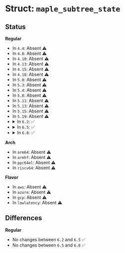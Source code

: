 # Struct: <code>maple_subtree_state</code>

## Status
<b>Regular</b>
<ul>
<li>
In <code>4.4</code>: Absent ⚠️
</li>
<li>
In <code>4.8</code>: Absent ⚠️
</li>
<li>
In <code>4.10</code>: Absent ⚠️
</li>
<li>
In <code>4.13</code>: Absent ⚠️
</li>
<li>
In <code>4.15</code>: Absent ⚠️
</li>
<li>
In <code>4.18</code>: Absent ⚠️
</li>
<li>
In <code>5.0</code>: Absent ⚠️
</li>
<li>
In <code>5.3</code>: Absent ⚠️
</li>
<li>
In <code>5.4</code>: Absent ⚠️
</li>
<li>
In <code>5.8</code>: Absent ⚠️
</li>
<li>
In <code>5.11</code>: Absent ⚠️
</li>
<li>
In <code>5.13</code>: Absent ⚠️
</li>
<li>
In <code>5.15</code>: Absent ⚠️
</li>
<li>
In <code>5.19</code>: Absent ⚠️
</li>
<li>
<details>
<summary>In <code>6.2</code>: ✅</summary>

```c
struct maple_subtree_state {
    struct ma_state *orig_l;
    struct ma_state *orig_r;
    struct ma_state *l;
    struct ma_state *m;
    struct ma_state *r;
    struct ma_topiary *free;
    struct ma_topiary *destroy;
    struct maple_big_node *bn;
};
```
</details>
</li>
<li>
<details>
<summary>In <code>6.5</code>: ✅</summary>

```c
struct maple_subtree_state {
    struct ma_state *orig_l;
    struct ma_state *orig_r;
    struct ma_state *l;
    struct ma_state *m;
    struct ma_state *r;
    struct ma_topiary *free;
    struct ma_topiary *destroy;
    struct maple_big_node *bn;
};
```
</details>
</li>
<li>
<details>
<summary>In <code>6.8</code>: ✅</summary>

```c
struct maple_subtree_state {
    struct ma_state *orig_l;
    struct ma_state *orig_r;
    struct ma_state *l;
    struct ma_state *m;
    struct ma_state *r;
    struct ma_topiary *free;
    struct ma_topiary *destroy;
    struct maple_big_node *bn;
};
```
</details>
</li>
</ul>
<b>Arch</b>
<ul>
<li>
In <code>arm64</code>: Absent ⚠️
</li>
<li>
In <code>armhf</code>: Absent ⚠️
</li>
<li>
In <code>ppc64el</code>: Absent ⚠️
</li>
<li>
In <code>riscv64</code>: Absent ⚠️
</li>
</ul>
<b>Flavor</b>
<ul>
<li>
In <code>aws</code>: Absent ⚠️
</li>
<li>
In <code>azure</code>: Absent ⚠️
</li>
<li>
In <code>gcp</code>: Absent ⚠️
</li>
<li>
In <code>lowlatency</code>: Absent ⚠️
</li>
</ul>

## Differences
<b>Regular</b>
<ul>
<li>
No changes between <code>6.2</code> and <code>6.5</code> ✅
</li>
<li>
No changes between <code>6.5</code> and <code>6.8</code> ✅
</li>
</ul>

